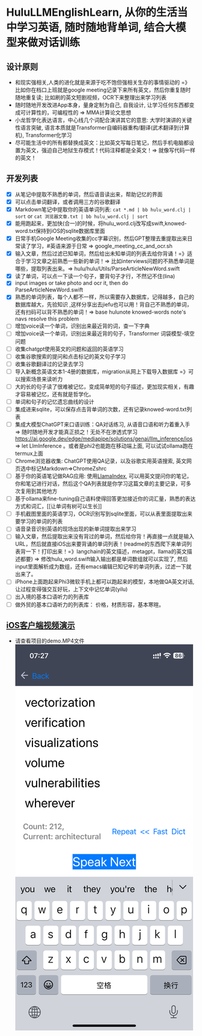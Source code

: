 # HuluLLMEnglishLearn, 从你的生活当中学习英语, 随时随地背单词, 结合大模型来做对话训练

## 设计原则
* 和现实强相关,人类的进化就是来源于吃不饱但强相关生存的事情驱动的 =》 比如你在档口上班就是google meeting记录下来所有英文，然后你重复随时随地重复读; 比如刷的英文短剧视频，OCR下来整理出来学习列表
* 随时随地开发改进App本身，量身定制为自己, 自我设计, 让学习任何东西都变成可计算性的，可编程性的 => MMA计算论文思想
* 小龙哲学化表达语言，中心线几个词配合演讲其它的意思: 大学时演讲的关键性语言突破, 语言本质就是Transformer自编码器重构/翻译(武术翻译到计算机), Transformer化学习
* 尽可能生活中的所有都替换成英文：比如英文写每日笔记，然后手机电脑都设置为英文，强迫自己地狱生存模式！代码注释都是全英文！=> 就像写代码一样的英文！

## 开发列表

- [x] 从笔记中提取不熟悉的单词，然后语音读出来，帮助记忆的界面
- [x] 可以点击单词翻译，或者调用三方的谷歌翻译
- [x] Markdown笔记中提取你的英语单词列表: `cat *.md | bb hulu_word.clj | sort` or `cat 浏览器文章.txt | bb hulu_word.clj | sort `
- [x] 能用跑起来，更加快(合一)的时候，将hulu_word.clj改写成swift,knowed-word.txt保持到iOS的sqlite数据库里面
- [x] 日常手机Google Meeting收集的cc字幕识别，然后GPT整理去重提取出来日常读了学习，#英语来源于日常 => google_meeting_cc_and_ocr.sh
- [x] 输入文章，然后过滤已知单词，然后给出未知单词的列表去给你背诵！=》适合于学习文章之前熟悉一些新的单词！=> 比如interviews问题的不熟悉单词是哪些，提取列表出来。=> hulu/hulu/Utils/ParseArticleNewWord.swift
- [x] 读了单词，可以点一下读一个句子，要背句子才行，不然记不住(lina)
- [x] input images or take photo and ocr it, then do ParseArticleNewWord.swift 
- [x] 熟悉的单词列表，每个人都不一样，所以需要存入数据库，记得越多，自己的数据库越大，先验知识 ,这样分享出去jiefu也可以用！背自己不熟悉的单词，还有扫码可以背不熟悉的单词！=> base hulunote knowed-words note's navs resolve this problem
- [ ] 增加voice读一个单词，识别出来最近背的词，查一下字典
- [ ] 增加voice读一个单词，识别出来最近背的句子，Transformer 词袋模型-填空问题
- [ ] 收集chatgpt使用英文的问题和返回的英语学习
- [ ] 收集谷歌搜索的提问和点击标记的英文句子学习
- [ ] 收集谷歌翻译过的记录去学习
- [ ] 导入新概念英语文本1-4册的数据库，migration从网上下载导入数据库 =》可以搜索场景来读听力
- [ ] 大的长的句子读了很难被记忆，变成简单短的句子描述，更加现实相关，有趣才容易被记忆，还有就是哲学化。
- [ ] 单词和句子的记忆遗忘曲线的设计
- [ ] 集成进来sqlite，可以保存点击背单词的次数，还有记录knowed-word.txt列表
- [ ] 集成大模型ChatGPT来口语训练：QA对话练习, 从语音口语和听力着重入手 => 随时随地开发才能真正损之！无处不在渗透式学习 https://ai.google.dev/edge/mediapipe/solutions/genai/llm_inference/ios => let LlmInference 。或者是phi2也能跑在移动端上面, 可以试试ollama跑在termux上面
- [ ] Chrome浏览器收集: ChatGPT使用QA记录，以及谷歌实用英语搜索, 英文网页选中标记Markdown=>ChromeZshrc
- [ ] 基于你的英语笔记做RAG应用: 使用[LlamaIndex](https://github.com/run-llama/llama_index), 可以用英文提问你的笔记，你和笔记进行对话，然后这个QA列表就是你学习这篇文章的主要记录，可多次复用到其他地方
- [ ] 基于ollama来fine-tuning自己语料使得回答更加接近你的词汇量，熟悉的表达方式和词汇，[[让单词有树可以生长]]
- [ ] 手机截图里面的英语学习，OCR识别写到sqlite里面，可以从表里面提取出来要学习的单词的列表
- [ ] 语音录音识别英语的现场出现的新单词提取出来学习
- [ ] 输入文章，然后提取出来没有背过的单词，然后给你背！再直接一点就是输入URL，然后就直接iOS出来要背诵的单词列表！(readme的东西爬下来单词列表背一下！打印出来！=》langchain的英文描述，metagpt，llama的英文描述都要) => 修改hulu_word.swift输入输出都是单词数组就可以实现了, 然后input里面解析成为数组，还有emacs编辑已知记牢的单词列表，过滤一下就出来了。
- [ ] iPhone上面跑起来Phi3微软手机上都可以跑起来的模型，本地做QA英文对话, 让过程变得强交互好玩，上下文中记忆单词(yilu)
- [ ] 出入境的基本口语听力的列表库
- [ ] 做外贸的基本口语听力的列表库： 价格，材质形容，基本寒暄。

## [iOS客户端视频演示](https://raw.githubusercontent.com/chanshunli/HuluLLMEnglishLearn/master/demo.MP4)
* 请查看项目的demo.MP4文件
![](./demo.PNG)

